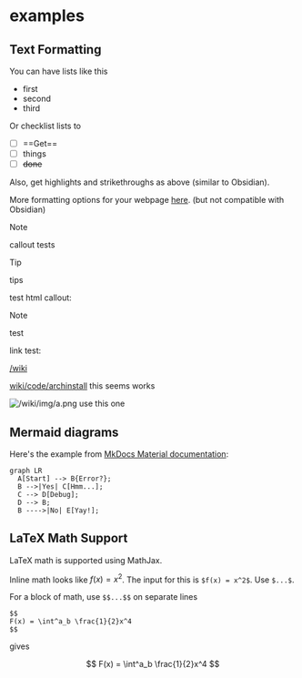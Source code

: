 # examples
## Text Formatting 

You can have lists like this

- first
- second
- third

Or checklist lists to

- [ ] ==Get==
- [ ] things
- [ ] ~~done~~

Also, get highlights and strikethroughs as above (similar to Obsidian).


More formatting options for your webpage [here](https://squidfunk.github.io/mkdocs-material/reference/formatting/#highlighting-changes). (but not compatible with Obsidian)

> [!note]
> callout tests

> [!tip]
> tips

test html callout:
<div class="admonition note">
    <p class="admonition-title">Note</p>
<p>test</p>
</div>

link test:

[/wiki](/wiki)

[wiki/code/archinstall](/wiki/code/archinstall) this seems works

![/wiki/img/a.png](/wiki/img/a.png) use this one
## Mermaid diagrams

Here's the example from [MkDocs Material documentation](https://squidfunk.github.io/mkdocs-material/reference/diagrams/#using-flowcharts): 

```mermaid
graph LR
  A[Start] --> B{Error?};
  B -->|Yes| C[Hmm...];
  C --> D[Debug];
  D --> B;
  B ---->|No| E[Yay!];
```

## LaTeX Math Support

LaTeX math is supported using MathJax.

Inline math looks like $f(x) = x^2$. The input for this is `$f(x) = x^2$`. Use `$...$`.

For a block of math, use `$$...$$` on separate lines

```
$$
F(x) = \int^a_b \frac{1}{2}x^4
$$
```

gives 

$$
F(x) = \int^a_b \frac{1}{2}x^4
$$
